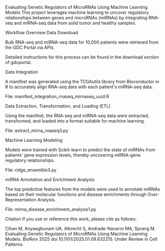Evaluating Genetic Regulators of MicroRNAs Using Machine Learning Models
This project leverages machine learning to uncover regulatory relationships between genes and microRNAs (miRNAs) by integrating RNA-seq and miRNA-seq data from solid tumor and healthy samples.

Workflow Overview
Data Download

Bulk RNA-seq and miRNA-seq data for 10,000 patients were retrieved from the GDC Portal via APIs.

Detailed instructions for this process can be found in the download section of gdcportal.

Data Integration

A manifest was generated using the TCGAutils library from Bioconductor in R to accurately align RNA-seq data with each patient's miRNA-seq data.

File: manifest_integration_rnaseq_mirnaseq_uuid.R

Data Extraction, Transformation, and Loading (ETL)

Using the manifest, the RNA-seq and miRNA-seq data were extracted, transformed, and loaded into a format suitable for machine learning.

File: extract_mirna_rnaseq3.py

Machine Learning Modeling

Models were trained with Scikit-learn to predict the state of miRNAs from patients’ gene expression levels, thereby uncovering miRNA-gene regulatory relationships.

File: ridge_ensemble3.py

miRNA Annotation and Enrichment Analysis

The top predictive features from the models were used to annotate miRNAs based on their molecular functions and disease enrichments through Over-Representation Analysis.

File: mirna_disease_enrichment_analysis1.py

Citation
If you use or reference this work, please cite as follows:

Cihan M, Anyaegbunam UA, Albrecht S, Andrade-Navarro MA, Sprang M. Evaluating Genetic Regulators of MicroRNAs Using Machine Learning Models. BioRxiv 2025 doi:10.1101/2025.01.09.632215. Under Review in Cell Patterns.
